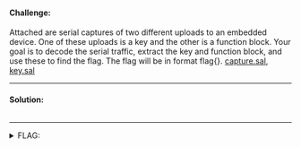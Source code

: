 #### Challenge:

Attached are serial captures of two different uploads to an embedded device. One of these uploads is a key and the other is a function block.
Your goal is to decode the serial traffic, extract the key and function block, and use these to find the flag.
The flag will be in format flag{}. [capture.sal](./capture.sal ":ignore"), [key.sal](./key.sal ":ignore")

---

#### Solution:

```bash
```

---

<details><summary>FLAG:</summary>

```

```

</details>
<br/>
